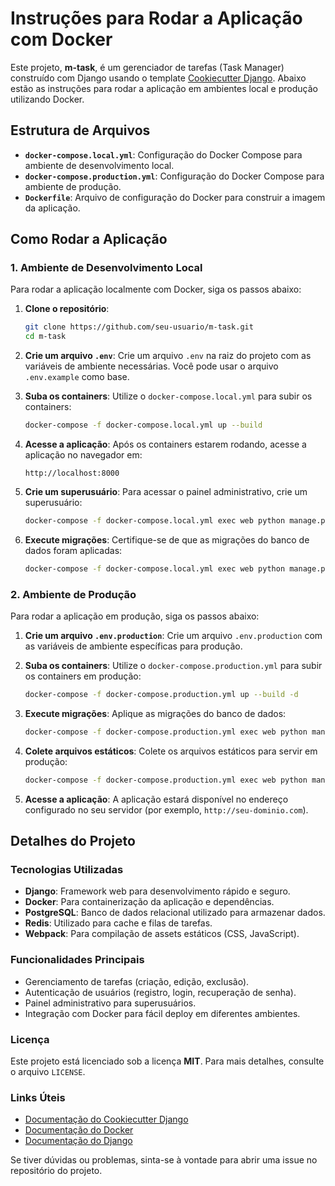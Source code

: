 # Instruções para Rodar a Aplicação com Docker

Este projeto, **m-task**, é um gerenciador de tarefas (Task Manager) construído com Django usando o template [Cookiecutter Django](https://github.com/cookiecutter/cookiecutter-django). Abaixo estão as instruções para rodar a aplicação em ambientes local e produção utilizando Docker.

## Estrutura de Arquivos

- **`docker-compose.local.yml`**: Configuração do Docker Compose para ambiente de desenvolvimento local.
- **`docker-compose.production.yml`**: Configuração do Docker Compose para ambiente de produção.
- **`Dockerfile`**: Arquivo de configuração do Docker para construir a imagem da aplicação.

## Como Rodar a Aplicação

### 1. Ambiente de Desenvolvimento Local

Para rodar a aplicação localmente com Docker, siga os passos abaixo:

1. **Clone o repositório**:
   ```bash
   git clone https://github.com/seu-usuario/m-task.git
   cd m-task
   ```

2. **Crie um arquivo `.env`**:
   Crie um arquivo `.env` na raiz do projeto com as variáveis de ambiente necessárias. Você pode usar o arquivo `.env.example` como base.

3. **Suba os containers**:
   Utilize o `docker-compose.local.yml` para subir os containers:
   ```bash
   docker-compose -f docker-compose.local.yml up --build
   ```

4. **Acesse a aplicação**:
   Após os containers estarem rodando, acesse a aplicação no navegador em:
   ```
   http://localhost:8000
   ```

5. **Crie um superusuário**:
   Para acessar o painel administrativo, crie um superusuário:
   ```bash
   docker-compose -f docker-compose.local.yml exec web python manage.py createsuperuser
   ```

6. **Execute migrações**:
   Certifique-se de que as migrações do banco de dados foram aplicadas:
   ```bash
   docker-compose -f docker-compose.local.yml exec web python manage.py migrate
   ```

### 2. Ambiente de Produção

Para rodar a aplicação em produção, siga os passos abaixo:

1. **Crie um arquivo `.env.production`**:
   Crie um arquivo `.env.production` com as variáveis de ambiente específicas para produção.

2. **Suba os containers**:
   Utilize o `docker-compose.production.yml` para subir os containers em produção:
   ```bash
   docker-compose -f docker-compose.production.yml up --build -d
   ```

3. **Execute migrações**:
   Aplique as migrações do banco de dados:
   ```bash
   docker-compose -f docker-compose.production.yml exec web python manage.py migrate
   ```

4. **Colete arquivos estáticos**:
   Colete os arquivos estáticos para servir em produção:
   ```bash
   docker-compose -f docker-compose.production.yml exec web python manage.py collectstatic --noinput
   ```

5. **Acesse a aplicação**:
   A aplicação estará disponível no endereço configurado no seu servidor (por exemplo, `http://seu-dominio.com`).

## Detalhes do Projeto

### Tecnologias Utilizadas

- **Django**: Framework web para desenvolvimento rápido e seguro.
- **Docker**: Para containerização da aplicação e dependências.
- **PostgreSQL**: Banco de dados relacional utilizado para armazenar dados.
- **Redis**: Utilizado para cache e filas de tarefas.
- **Webpack**: Para compilação de assets estáticos (CSS, JavaScript).

### Funcionalidades Principais

- Gerenciamento de tarefas (criação, edição, exclusão).
- Autenticação de usuários (registro, login, recuperação de senha).
- Painel administrativo para superusuários.
- Integração com Docker para fácil deploy em diferentes ambientes.

### Licença

Este projeto está licenciado sob a licença **MIT**. Para mais detalhes, consulte o arquivo `LICENSE`.

### Links Úteis

- [Documentação do Cookiecutter Django](https://cookiecutter-django.readthedocs.io/en/latest/)
- [Documentação do Docker](https://docs.docker.com/)
- [Documentação do Django](https://docs.djangoproject.com/)

Se tiver dúvidas ou problemas, sinta-se à vontade para abrir uma issue no repositório do projeto.
